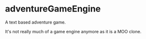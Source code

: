 adventureGameEngine
===================

A text based 
adventure game.

It's not really
much of a game
engine anymore as
it is a MOO clone.
